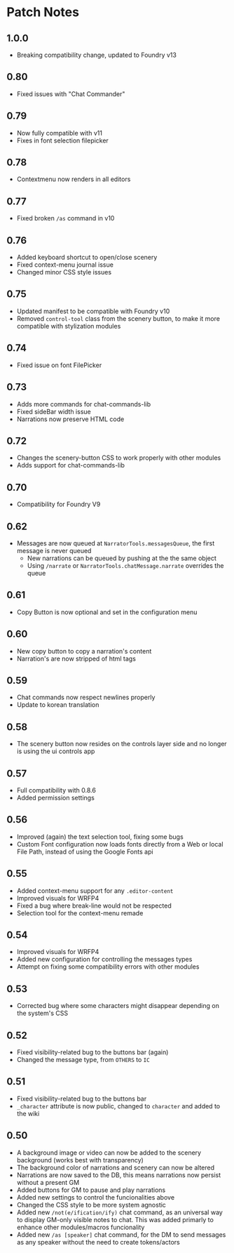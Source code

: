 # Patch Notes

## 1.0.0

-   Breaking compatibility change, updated to Foundry v13

## 0.80

-   Fixed issues with "Chat Commander"

## 0.79

-   Now fully compatible with v11
-   Fixes in font selection filepicker

## 0.78

-   Contextmenu now renders in all editors

## 0.77

-   Fixed broken `/as` command in v10

## 0.76

-   Added keyboard shortcut to open/close scenery
-   Fixed context-menu journal issue
-   Changed minor CSS style issues

## 0.75

-   Updated manifest to be compatible with Foundry v10
-   Removed `control-tool` class from the scenery button, to make it more compatible with stylization modules

## 0.74

-   Fixed issue on font FilePicker

## 0.73

-   Adds more commands for chat-commands-lib
-   Fixed sideBar width issue
-   Narrations now preserve HTML code

## 0.72

-   Changes the scenery-button CSS to work properly with other modules
-   Adds support for chat-commands-lib

## 0.70

-   Compatibility for Foundry V9

## 0.62

-   Messages are now queued at `NarratorTools.messagesQueue`, the first message is never queued
    -   New narrations can be queued by pushing at the the same object
    -   Using `/narrate` or `NarratorTools.chatMessage.narrate` overrides the queue

## 0.61

-   Copy Button is now optional and set in the configuration menu

## 0.60

-   New copy button to copy a narration's content
-   Narration's are now stripped of html tags

## 0.59

-   Chat commands now respect newlines properly
-   Update to korean translation

## 0.58

-   The scenery button now resides on the controls layer side and no longer is using the ui controls app

## 0.57

-   Full compatibility with 0.8.6
-   Added permission settings

## 0.56

-   Improved (again) the text selection tool, fixing some bugs
-   Custom Font configuration now loads fonts directly from a Web or local File Path, instead of using the Google Fonts api

## 0.55

-   Added context-menu support for any `.editor-content`
-   Improved visuals for WRFP4
-   Fixed a bug where break-line would not be respected
-   Selection tool for the context-menu remade

## 0.54

-   Improved visuals for WRFP4
-   Added new configuration for controlling the messages types
-   Attempt on fixing some compatibility errors with other modules

## 0.53

-   Corrected bug where some characters might disappear depending on the system's CSS

## 0.52

-   Fixed visibility-related bug to the buttons bar (again)
-   Changed the message type, from `OTHERS` to `IC`

## 0.51

-   Fixed visibility-related bug to the buttons bar
-   `_character` attribute is now public, changed to `character` and added to the wiki

## 0.50

-   A background image or video can now be added to the scenery background (works best with transparency)
-   The background color of narrations and scenery can now be altered
-   Narrations are now saved to the DB, this means narrations now persist without a present GM
-   Added buttons for GM to pause and play narrations
-   Added new settings to control the funcionalities above
-   Changed the CSS style to be more system agnostic
-   Added new `/not(e/ification/ify)` chat command, as an universal way to display GM-only visible notes to chat. This was added primarly to enhance other modules/macros funcionality
-   Added new `/as [speaker]` chat command, for the DM to send messages as any speaker without the need to create tokens/actors
